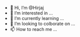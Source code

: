 - 👋 Hi, I’m @Hirjaj
- 👀 I’m interested in ...
- 🌱 I’m currently learning ...
- 💞️ I’m looking to colborate on ...
- 📫 How to reach me ...

<!---
Hirjaj/Hirjaj is a ✨ special ✨ repository because its `README.md` (this file) appears on your GitHub profile.
You can click the Preview link to take a look at your changes.
--->

